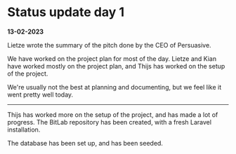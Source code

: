 # Status update day 1

**13-02-2023**

Lietze wrote the summary of the pitch done by the CEO of Persuasive.

We have worked on the project plan for most of the day.
Lietze and Kian have worked mostly on the project plan, and Thijs has worked on the setup of the project.

We're usually not the best at planning and documenting, but we feel like it went pretty well today.

***

Thijs has worked more on the setup of the project, and has made a lot of progress.
The BitLab repository has been created, with a fresh Laravel installation.

The database has been set up, and has been seeded.

